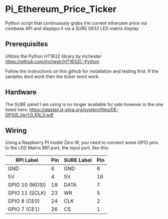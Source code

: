 # Pi_Ethereum_Price_Ticker

Python script that continuously grabs the current etheruem price via coinbase API and displays it via a SURE 0832 LED matrix display

## Prerequisites

Utlizes the Python HT1632 library by mchester
https://github.com/mchestr/HT1632C-Python

Follow the instructions on this github for installation and testing first.  If the samples dont work then the ticker wont work.

## Hardware

The SURE panel I am using is no longer available for sale however is the one listed here:
https://alastair.d-silva.org/system/files/DE-DP105_Ver1.0_EN_0.pdf

## Wiring

Using a Raspberry PI model Zero W, you need to connect some GPIO pins to the
LED Matrix BR1 port, the input port, like this:


| RPI Label      | Pin | SURE Label | Pin |
|----------------|-----|------------|-----|
| GND            | 6   | GND        | 8   |
| 5V             | 4   | 5V         | 16  |
| GPIO 10 (MOSI) | 19  | DATA       | 7   |
| GPIO 11 (SCLK) | 23  | WR         | 5   |
| GPIO 8  (CE0)  | 24  | CLK        | 2   |
| GPIO 7  (CE1)  | 26  | CS         | 1   |

